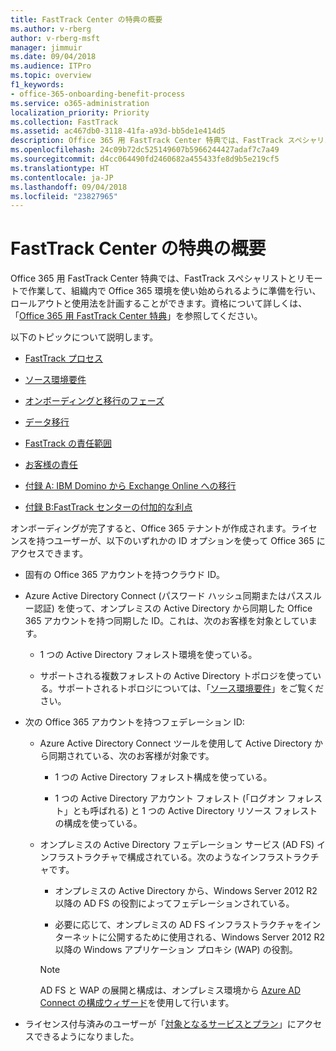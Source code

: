 ```yaml
---
title: FastTrack Center の特典の概要
ms.author: v-rberg
author: v-rberg-msft
manager: jimmuir
ms.date: 09/04/2018
ms.audience: ITPro
ms.topic: overview
f1_keywords:
- office-365-onboarding-benefit-process
ms.service: o365-administration
localization_priority: Priority
ms.collection: FastTrack
ms.assetid: ac467db0-3118-41fa-a93d-bb5de1e414d5
description: Office 365 用 FastTrack Center 特典では、FastTrack スペシャリストとリモートで作業して、組織内で Office 365 環境を使い始められるように準備を行い、ロールアウトと使用法を計画することができます。資格について詳しくは、「Office 365 用 FastTrack Center 特典」を参照してください。
ms.openlocfilehash: 24c09b72dc525149607b5966244427adaf7c7a49
ms.sourcegitcommit: d4cc064490fd2460682a455433fe8d9b5e219cf5
ms.translationtype: HT
ms.contentlocale: ja-JP
ms.lasthandoff: 09/04/2018
ms.locfileid: "23827965"
---
```

# <a name="fasttrack-center-benefit-overview"></a>FastTrack Center の特典の概要

Office 365 用 FastTrack Center 特典では、FastTrack スペシャリストとリモートで作業して、組織内で Office 365 環境を使い始められるように準備を行い、ロールアウトと使用法を計画することができます。資格について詳しくは、「[Office 365 用 FastTrack Center 特典](fasttrack-benefit-for-office-365.md)」を参照してください。
  
以下のトピックについて説明します。
  
- [FastTrack プロセス](fasttrack-process.md)
    
- [ソース環境要件](source-environment-expectations.md)
    
- [オンボーディングと移行のフェーズ](onboarding-and-migration.md)
    
- [データ移行](data-migration.md)
    
- [FastTrack の責任範囲](fasttrack-responsibilities.md)
    
- [お客様の責任](your-responsibilities.md)
    
- [付録 A: IBM Domino から Exchange Online への移行](from-ibm-domino-to-exchange-online.md)
    
- [付録 B:FastTrack センターの付加的な利点](fasttrack-additional-benefits.md)
    
オンボーディングが完了すると、Office 365 テナントが作成されます。ライセンスを持つユーザーが、以下のいずれかの ID オプションを使って Office 365 にアクセスできます。
  
- 固有の Office 365 アカウントを持つクラウド ID。
    
- Azure Active Directory Connect (パスワード ハッシュ同期またはパススルー認証) を使って、オンプレミスの Active Directory から同期した Office 365 アカウントを持つ同期した ID。これは、次のお客様を対象としています。
    
  - 1 つの Active Directory フォレスト環境を使っている。
    
  - サポートされる複数フォレストの Active Directory トポロジを使っている。サポートされるトポロジについては、「[ソース環境要件](source-environment-expectations.md)」をご覧ください。
    
- 次の Office 365 アカウントを持つフェデレーション ID:
    
  - Azure Active Directory Connect ツールを使用して Active Directory から同期されている、次のお客様が対象です。
    
      - 1 つの Active Directory フォレスト構成を使っている。
    
      - 1 つの Active Directory アカウント フォレスト (「ログオン フォレスト」とも呼ばれる) と 1 つの Active Directory リソース フォレストの構成を使っている。
    
  - オンプレミスの Active Directory フェデレーション サービス (AD FS) インフラストラクチャで構成されている。次のようなインフラストラクチャです。
    
      - オンプレミスの Active Directory から、Windows Server 2012 R2 以降の AD FS の役割によってフェデレーションされている。
    
      - 必要に応じて、オンプレミスの AD FS インフラストラクチャをインターネットに公開するために使用される、Windows Server 2012 R2 以降の Windows アプリケーション プロキシ (WAP) の役割。
    
    > [!NOTE]
    > AD FS と WAP の展開と構成は、オンプレミス環境から [Azure AD Connect の構成ウィザード](https://go.microsoft.com/fwlink/?linkid=844794)を使用して行います。 
  
- ライセンス付与済みのユーザーが「[対象となるサービスとプラン](eligible-services-and-plans.md)」にアクセスできるようになりました。
    

 
